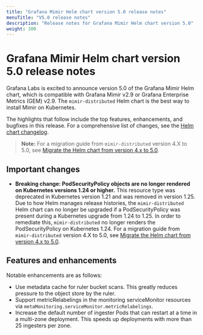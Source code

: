```yaml
---
title: "Grafana Mimir Helm chart version 5.0 release notes"
menuTitle: "V5.0 release notes"
description: "Release notes for Grafana Mimir Helm chart version 5.0"
weight: 300
---
```


# Grafana Mimir Helm chart version 5.0 release notes

Grafana Labs is excited to announce version 5.0 of the Grafana Mimir Helm chart, which is compatible with Grafana Mimir v2.9 or Grafana Enterprise Metrics (GEM) v2.9. The `mimir-distributed` Helm chart is the best way to install Mimir on Kubernetes.

The highlights that follow include the top features, enhancements, and bugfixes in this release. For a comprehensive list of changes, see the [Helm chart changelog](https://github.com/grafana/mimir/tree/main/operations/helm/charts/mimir-distributed/CHANGELOG.md).

> **Note:** For a migration guide from `mimir-distributed` version 4.X to 5.0, see [Migrate the Helm chart from version 4.x to 5.0](../../migration-guides/migrate-helm-chart-4.x-to-5.0/).

## Important changes

- **Breaking change: PodSecurityPolicy objects are no longer rendered on Kubernetes versions 1.24 or higher.** This resource type was deprecated in Kubernetes version 1.21 and was removed in version 1.25. Due to how Helm manages release histories, the `mimir-distributed` Helm chart can no longer be upgraded if a PodSecurityPolicy was present during a Kubernetes upgrade from 1.24 to 1.25. In order to remediate this, `mimir-distributed` no longer renders the PodSecurityPolicy on Kubernetes 1.24. For a migration guide from `mimir-distributed` version 4.X to 5.0, see [Migrate the Helm chart from version 4.x to 5.0](../../migration-guides/migrate-helm-chart-4.x-to-5.0/).

## Features and enhancements

Notable enhancements are as follows:

- Use metadata cache for ruler bucket scans. This greatly reduces pressure to the object store by the ruler.
- Support metricRelabelings in the monitoring serviceMonitor resources via `metaMonitoring.serviceMonitor.metricRelabelings`.
- Increase the default number of ingester Pods that can restart at a time in a multi-zone deployment. This speeds up deployments with more than 25 ingesters per zone.
